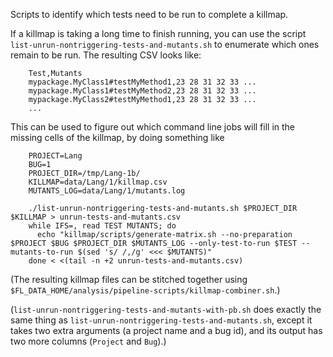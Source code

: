 Scripts to identify which tests need to be run to complete a killmap.

If a killmap is taking a long time to finish running, you can use the script `list-unrun-nontriggering-tests-and-mutants.sh` to enumerate which ones remain to be run. The resulting CSV looks like:

        Test,Mutants
        mypackage.MyClass1#testMyMethod1,23 28 31 32 33 ...
        mypackage.MyClass1#testMyMethod2,23 28 31 32 33 ...
        mypackage.MyClass2#testMyMethod1,23 28 31 32 33 ...
        ...

This can be used to figure out which command line jobs will fill in the missing cells of the killmap, by doing something like

        PROJECT=Lang
        BUG=1
        PROJECT_DIR=/tmp/Lang-1b/
        KILLMAP=data/Lang/1/killmap.csv
        MUTANTS_LOG=data/Lang/1/mutants.log

        ./list-unrun-nontriggering-tests-and-mutants.sh $PROJECT_DIR $KILLMAP > unrun-tests-and-mutants.csv
        while IFS=, read TEST MUTANTS; do
          echo "killmap/scripts/generate-matrix.sh --no-preparation $PROJECT $BUG $PROJECT_DIR $MUTANTS_LOG --only-test-to-run $TEST --mutants-to-run $(sed 's/ /,/g' <<< $MUTANTS)"
        done < <(tail -n +2 unrun-tests-and-mutants.csv)

(The resulting killmap files can be stitched together using `$FL_DATA_HOME/analysis/pipeline-scripts/killmap-combiner.sh`.)


(`list-unrun-nontriggering-tests-and-mutants-with-pb.sh` does exactly the same thing as `list-unrun-nontriggering-tests-and-mutants.sh`, except it takes two extra arguments (a project name and a bug id), and its output has two more columns (`Project` and `Bug`).)
